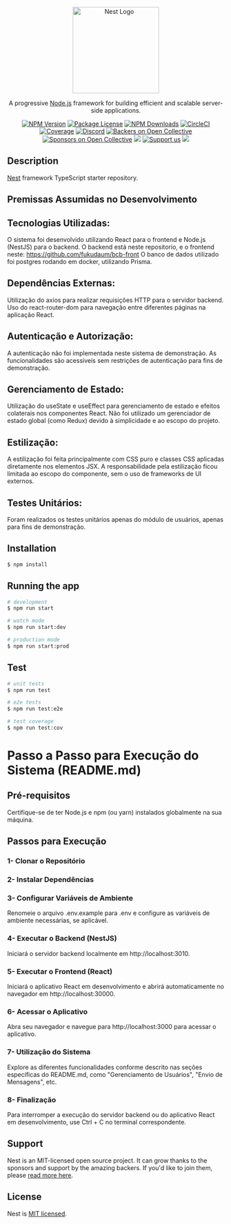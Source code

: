 <p align="center">
  <a href="http://nestjs.com/" target="blank"><img src="https://nestjs.com/img/logo-small.svg" width="200" alt="Nest Logo" /></a>
</p>

[circleci-image]: https://img.shields.io/circleci/build/github/nestjs/nest/master?token=abc123def456
[circleci-url]: https://circleci.com/gh/nestjs/nest

  <p align="center">A progressive <a href="http://nodejs.org" target="_blank">Node.js</a> framework for building efficient and scalable server-side applications.</p>
    <p align="center">
<a href="https://www.npmjs.com/~nestjscore" target="_blank"><img src="https://img.shields.io/npm/v/@nestjs/core.svg" alt="NPM Version" /></a>
<a href="https://www.npmjs.com/~nestjscore" target="_blank"><img src="https://img.shields.io/npm/l/@nestjs/core.svg" alt="Package License" /></a>
<a href="https://www.npmjs.com/~nestjscore" target="_blank"><img src="https://img.shields.io/npm/dm/@nestjs/common.svg" alt="NPM Downloads" /></a>
<a href="https://circleci.com/gh/nestjs/nest" target="_blank"><img src="https://img.shields.io/circleci/build/github/nestjs/nest/master" alt="CircleCI" /></a>
<a href="https://coveralls.io/github/nestjs/nest?branch=master" target="_blank"><img src="https://coveralls.io/repos/github/nestjs/nest/badge.svg?branch=master#9" alt="Coverage" /></a>
<a href="https://discord.gg/G7Qnnhy" target="_blank"><img src="https://img.shields.io/badge/discord-online-brightgreen.svg" alt="Discord"/></a>
<a href="https://opencollective.com/nest#backer" target="_blank"><img src="https://opencollective.com/nest/backers/badge.svg" alt="Backers on Open Collective" /></a>
<a href="https://opencollective.com/nest#sponsor" target="_blank"><img src="https://opencollective.com/nest/sponsors/badge.svg" alt="Sponsors on Open Collective" /></a>
  <a href="https://paypal.me/kamilmysliwiec" target="_blank"><img src="https://img.shields.io/badge/Donate-PayPal-ff3f59.svg"/></a>
    <a href="https://opencollective.com/nest#sponsor"  target="_blank"><img src="https://img.shields.io/badge/Support%20us-Open%20Collective-41B883.svg" alt="Support us"></a>
  <a href="https://twitter.com/nestframework" target="_blank"><img src="https://img.shields.io/twitter/follow/nestframework.svg?style=social&label=Follow"></a>
</p>
  <!--[![Backers on Open Collective](https://opencollective.com/nest/backers/badge.svg)](https://opencollective.com/nest#backer)
  [![Sponsors on Open Collective](https://opencollective.com/nest/sponsors/badge.svg)](https://opencollective.com/nest#sponsor)-->

## Description

[Nest](https://github.com/nestjs/nest) framework TypeScript starter repository.

## Premissas Assumidas no Desenvolvimento
## Tecnologias Utilizadas:

O sistema foi desenvolvido utilizando React para o frontend e Node.js (NestJS) para o backend.
O backend está neste repositorio, e o frontend neste: https://github.com/fukudaum/bcb-front
O banco de dados utilizado foi postgres rodando em docker, utilizando Prisma.

## Dependências Externas:

Utilização do axios para realizar requisições HTTP para o servidor backend.
Uso do react-router-dom para navegação entre diferentes páginas na aplicação React.

## Autenticação e Autorização:

A autenticação não foi implementada neste sistema de demonstração.
As funcionalidades são acessíveis sem restrições de autenticação para fins de demonstração.

## Gerenciamento de Estado:

Utilização do useState e useEffect para gerenciamento de estado e efeitos colaterais nos componentes React.
Não foi utilizado um gerenciador de estado global (como Redux) devido à simplicidade e ao escopo do projeto.

## Estilização:

A estilização foi feita principalmente com CSS puro e classes CSS aplicadas diretamente nos elementos JSX.
A responsabilidade pela estilização ficou limitada ao escopo do componente, sem o uso de frameworks de UI externos.

## Testes Unitários:

Foram realizados os testes unitários apenas do módulo de usuários, apenas para fins de demonstração.

## Installation

```bash
$ npm install
```

## Running the app

```bash
# development
$ npm run start

# watch mode
$ npm run start:dev

# production mode
$ npm run start:prod
```

## Test

```bash
# unit tests
$ npm run test

# e2e tests
$ npm run test:e2e

# test coverage
$ npm run test:cov
```
# Passo a Passo para Execução do Sistema (README.md)

## Pré-requisitos
Certifique-se de ter Node.js e npm (ou yarn) instalados globalmente na sua máquina.

## Passos para Execução
### 1- Clonar o Repositório
### 2- Instalar Dependências
### 3- Configurar Variáveis de Ambiente
  Renomeie o arquivo .env.example para .env e configure as variáveis de ambiente necessárias, se aplicável.
### 4- Executar o Backend (NestJS)
  Iniciará o servidor backend localmente em http://localhost:3010.
### 5- Executar o Frontend (React)
  Iniciará o aplicativo React em desenvolvimento e abrirá automaticamente no navegador em http://localhost:30000.
### 6- Acessar o Aplicativo
  Abra seu navegador e navegue para http://localhost:3000 para acessar o aplicativo.
### 7- Utilização do Sistema
  Explore as diferentes funcionalidades conforme descrito nas seções específicas do README.md, como "Gerenciamento de Usuários", "Envio de Mensagens", etc.
### 8- Finalização
  Para interromper a execução do servidor backend ou do aplicativo React em desenvolvimento, use Ctrl + C no terminal correspondente.

## Support

Nest is an MIT-licensed open source project. It can grow thanks to the sponsors and support by the amazing backers. If you'd like to join them, please [read more here](https://docs.nestjs.com/support).

## License

Nest is [MIT licensed](LICENSE).
